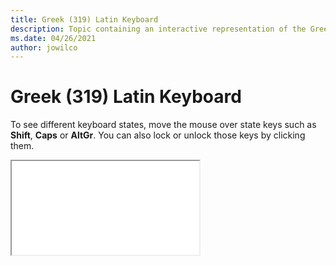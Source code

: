 ```yaml
--- 
title: Greek (319) Latin Keyboard 
description: Topic containing an interactive representation of the Greek (319) Latin Keyboard 
ms.date: 04/26/2021 
author: jowilco 
--- 
```

 
# Greek (319) Latin Keyboard 
 
To see different keyboard states, move the mouse over state keys such as **Shift**, **Caps** or **AltGr**. You can also lock or unlock those keys by clicking them. 
 
<iframe src="kbdhela3.html"></iframe> 
